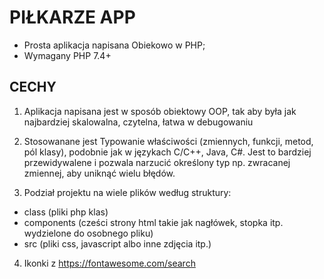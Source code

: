 # PIŁKARZE APP

- Prosta aplikacja napisana Obiekowo w PHP;
- Wymagany PHP 7.4+

## CECHY
1. Aplikacja napisana jest w sposób obiektowy OOP, tak aby była jak najbardziej skalowalna, czytelna, łatwa w debugowaniu

2. Stosowanane jest Typowanie właściwości (zmiennych, funkcji, metod, pól klasy),
podobnie jak w językach C/C++, Java, C#. Jest to bardziej przewidywalene i pozwala narzucić określony typ np. zwracanej zmiennej, aby uniknąć wielu błędów.

3. Podział projektu na wiele plików według struktury:

- class (pliki php klas)
- components (cześci strony html takie jak nagłówek, stopka itp. wydzielone do osobnego pliku)
- src (pliki css, javascript albo inne zdjęcia itp.)

4. Ikonki z https://fontawesome.com/search


